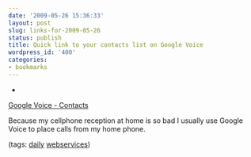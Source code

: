 ```yaml
---
date: '2009-05-26 15:36:33'
layout: post
slug: links-for-2009-05-26
status: publish
title: Quick link to your contacts list on Google Voice
wordpress_id: '400'
categories:
- bookmarks
---
```


  *


[Google Voice - Contacts](https://www.google.com/voice#contacts)


Because my cellphone reception at home is so bad I usually use Google Voice to place calls from my home phone.


(tags: [daily](http://delicious.com/eob/daily) [webservices](http://delicious.com/eob/webservices))




